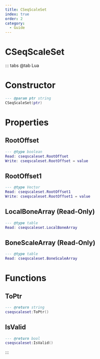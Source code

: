 ```yaml
---
title: CSeqScaleSet
index: true
order: 2
category:
  - Guide
---
```


# CSeqScaleSet

::: tabs
@tab Lua
# Constructor
```lua
--- @param ptr string
CSeqScaleSet(ptr)
```
# Properties
## RootOffset 
```lua
--- @type boolean
Read: cseqscaleset.RootOffset
Write: cseqscaleset.RootOffset = value
```
## RootOffset1 
```lua
--- @type Vector
Read: cseqscaleset.RootOffset1
Write: cseqscaleset.RootOffset1 = value
```
## LocalBoneArray (Read-Only)
```lua
--- @type table
Read: cseqscaleset.LocalBoneArray
```
## BoneScaleArray (Read-Only)
```lua
--- @type table
Read: cseqscaleset.BoneScaleArray
```
# Functions
## ToPtr
```lua
--- @return string
cseqscaleset:ToPtr()
```
## IsValid
```lua
--- @return bool
cseqscaleset:IsValid()
```

:::